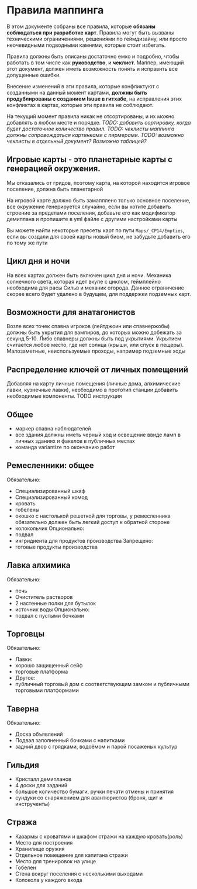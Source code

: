# Правила маппинга

В этом документе собраны все правила, которые **обязаны соблюдаться при разработке карт**. 
Правила могут быть вызваны техническими ограничениями, решениями по геймдизайну, или просто неочевидными подводными камнями, которые стоит избегать. 

Правила должны быть описаны достаточно емко и подробно, чтобы работать в том числе как **руководство**, и **чеклист**. Маппер, имеющий этот документ, должен иметь возможность понять и исправить все допущенные ошибки.

Внесение изменений в эти правила, которые конфликтуют с созданными на данный момент картами, **должны быть продублированы с созданием Isuue в гитхабе**, на исправления этих конфликтах в картах, которые эти правила не соблюдают.

На текущий момент правила никак не отсортированы, и их можно добавлять в любом месте и порядке. 
*TODO: добавить сортировку, когда будет достаточное количество правил.*
*TODO: чеклисты маппинга должны сопровождаться картинками с пирмерами.*
*TODO: возможно чеклисты в отдельный документ? Возможно таблицей?*

## Игровые карты - это планетарные карты с генерацией окружения.
Мы отказались от гридов, поэтому карта, на которой находится игровое поселение, должна быть планетарной

На игровой карте должно быть замапплено только основное поселение, все окружение генерируется случайно, если вы хотите добавить строение за пределами поселения, добавьте его как модификатор демиплана и пропишите в yml файле с другими настройками карты

Вы можете найти некоторые пресеты карт по пути `Maps/_CP14/Empties`, если вы создали для своей карты новый биом, не забудьте добавить его по тому же пути

## Цикл дня и ночи
На всех картах должен быть включен цикл дня и ночи. Механика солнечного света, которая идет вкупе с циклом, геймплейно необходима для расы Сильв и механик огорода.
Данное ограничение скорее всего будет удалено в будущем, для поддержки подземных карт.

## Возможности для анатагонистов
Возле всех точек спавна игроков (лейтджоин или спавнержобы) должны быть укрытия для вампиров, до которых можно добежать за секунд 5-10. Либо спавнеры должны быть под укрытиями. Укрытием считается любое место, где нет солнца (крыши, или спуск в пещеры).
Малозаметные, неиспользуемые проходы, например подземные ходы

## Распределение ключей от личных помещений
Добавляя на карту личные помещения (личные дома, алхимические лавки, кузнечные лавки), необходимо в прототип станции добавить необходимые компоненты. 
TODO инструкция

## Общее
- маркер спавна наблюдателей
- все здания должны иметь черный ход и освещение ввиде ламп в личных зданиях и факелов в публичных местах
- команда variantize по окончанию работ


## Ремесленники: общее
Обязательно:
- Специализированный шкаф
- Специализированный комод
- кровать
- гобелены
- окошко с настолькой решеткой для торговы, у ремесленника обязательно должен быть легкий доступ к обратной стороне
- колокольчик
Опционально:
- подвал
- ингридиента для продуктов производства
Запрещено:
- готовые продукты производства

## Лавка алхимика
Обязательно:
- печь
- Очиститель растворов
- 2 настенные полки для бутылок
- источник воды
Опционально:
- подвал с пустыми бочками

## Торговцы
Обязательно:
- Лавки:
- хорошо защищенный сейф
- торговые платформа
- Другое:
- публичный торговый дом с соответствующим замком и публичными торговыми платформами

## Таверна
Обязательно:
- Доска объявлений
- Подвал заполненный бочками с напитками
- задний двор с грядками, водоёмом и парой посаженых культур

## Гильдия
- Кристалл демипланов
- 4 доски для заданий
- большое количество бумаги, ручки печати отмены и принятия
- сундуки со снаряжением для авантюристов (броня, щит и инструченты)

## Стража
- Казармы с кроватями и шкафом стражи на каждую кровать(роль)
- Место для построения
- Хранилище оружия
- Отдельное помещение для капитана стражи
- Место для тренировок на улице
- Гобелен
- Стена вокруг поселения с несколькими выходами
- Колокола у каждого входа
